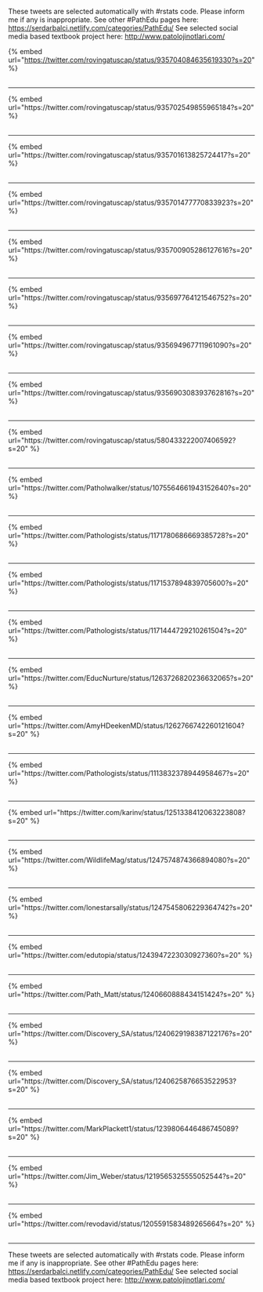 

These tweets are selected automatically with #rstats code. Please inform me if any is inappropriate.
See other #PathEdu pages here: https://serdarbalci.netlify.com/categories/PathEdu/ 
See selected social media based textbook project here: http://www.patolojinotlari.com/

{% embed url="https://twitter.com/rovingatuscap/status/935704084635619330?s=20" %}<br>
<br>
<hr>
{% embed url="https://twitter.com/rovingatuscap/status/935702549855965184?s=20" %}<br>
<br>
<hr>
{% embed url="https://twitter.com/rovingatuscap/status/935701613825724417?s=20" %}<br>
<br>
<hr>
{% embed url="https://twitter.com/rovingatuscap/status/935701477770833923?s=20" %}<br>
<br>
<hr>
{% embed url="https://twitter.com/rovingatuscap/status/935700905286127616?s=20" %}<br>
<br>
<hr>
{% embed url="https://twitter.com/rovingatuscap/status/935697764121546752?s=20" %}<br>
<br>
<hr>
{% embed url="https://twitter.com/rovingatuscap/status/935694967711961090?s=20" %}<br>
<br>
<hr>
{% embed url="https://twitter.com/rovingatuscap/status/935690308393762816?s=20" %}<br>
<br>
<hr>
{% embed url="https://twitter.com/rovingatuscap/status/580433222007406592?s=20" %}<br>
<br>
<hr>
{% embed url="https://twitter.com/Patholwalker/status/1075564661943152640?s=20" %}<br>
<br>
<hr>
{% embed url="https://twitter.com/Pathologists/status/1171780686669385728?s=20" %}<br>
<br>
<hr>
{% embed url="https://twitter.com/Pathologists/status/1171537894839705600?s=20" %}<br>
<br>
<hr>
{% embed url="https://twitter.com/Pathologists/status/1171444729210261504?s=20" %}<br>
<br>
<hr>
{% embed url="https://twitter.com/EducNurture/status/1263726820236632065?s=20" %}<br>
<br>
<hr>
{% embed url="https://twitter.com/AmyHDeekenMD/status/1262766742260121604?s=20" %}<br>
<br>
<hr>
{% embed url="https://twitter.com/Pathologists/status/1113832378944958467?s=20" %}<br>
<br>
<hr>
{% embed url="https://twitter.com/karinv/status/1251338412063223808?s=20" %}<br>
<br>
<hr>
{% embed url="https://twitter.com/WildlifeMag/status/1247574874366894080?s=20" %}<br>
<br>
<hr>
{% embed url="https://twitter.com/lonestarsally/status/1247545806229364742?s=20" %}<br>
<br>
<hr>
{% embed url="https://twitter.com/edutopia/status/1243947223030927360?s=20" %}<br>
<br>
<hr>
{% embed url="https://twitter.com/Path_Matt/status/1240660888434151424?s=20" %}<br>
<br>
<hr>
{% embed url="https://twitter.com/Discovery_SA/status/1240629198387122176?s=20" %}<br>
<br>
<hr>
{% embed url="https://twitter.com/Discovery_SA/status/1240625876653522953?s=20" %}<br>
<br>
<hr>
{% embed url="https://twitter.com/MarkPlackett1/status/1239806446486745089?s=20" %}<br>
<br>
<hr>
{% embed url="https://twitter.com/Jim_Weber/status/1219565325555052544?s=20" %}<br>
<br>
<hr>
{% embed url="https://twitter.com/revodavid/status/1205591583489265664?s=20" %}<br>
<br>
<hr>


These tweets are selected automatically with #rstats code. Please inform me if any is inappropriate.
See other #PathEdu pages here: https://serdarbalci.netlify.com/categories/PathEdu/ 
See selected social media based textbook project here: http://www.patolojinotlari.com/
